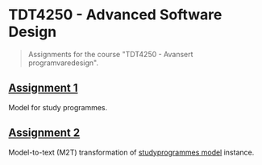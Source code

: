 # TDT4250 - Advanced Software Design
> Assignments for the course "TDT4250 - Avansert programvaredesign".

## [Assignment 1](assignment-1/README.md)

Model for study programmes.

## [Assignment 2](assignment-2/README.md)

Model-to-text (M2T) transformation of [studyprogrammes model](../tdt4250/assignment-1/tdt4250.studyprogramme.model/README.md) instance.
